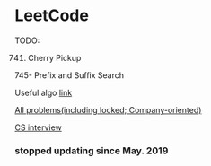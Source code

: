 # LeetCode

TODO:

741. Cherry Pickup

745- Prefix and Suffix Search

Useful algo [link](https://cp-algorithms.com/)

[All problems(including locked; Company-oriented)](http://206.81.6.248:12306/leetcode/algorithm)

[CS interview](https://www.1point3acres.com/bbs/thread-567013-1-1.html)


### stopped updating since May. 2019
